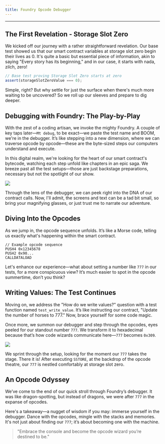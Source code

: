 ```yaml
---
title: Foundry Opcode Debugger
---
```


---

## The First Revelation - Storage Slot Zero

We kicked off our journey with a rather straightforward revelation. Our base test showed us that our smart contract variables at storage slot zero begin their lives as 0. It's quite a basic but essential piece of information, akin to saying "Every story has its beginning," and in our case, it starts with nada, zilch, zero!

```js
// Base test proving Storage Slot Zero starts at zero
assert(storageSlotZeroValue === 0);
```

Simple, right? But why settle for just the surface when there's much more waiting to be uncovered? So we roll up our sleeves and prepare to dig deeper.

## Debugging with Foundry: The Play-by-Play

With the zest of a coding artisan, we invoke the mighty Foundry. A couple of key taps later—`Mt debug`, to be exact—we paste the test name and BOOM, we're in the debugger. It’s like stepping into a new dimension, where we can traverse opcode by opcode—these are the byte-sized steps our computers understand and execute.

In this digital realm, we're looking for the heart of our smart contract's bytecode, watching each step unfold like chapters in an epic saga. We breeze past all the test setups—those are just backstage preparations, necessary but not the spotlight of our show.

![](https://cdn.videotap.com/618/screenshots/oBUkcPtfu0BONWXADXcO-163.04.png)

Through the lens of the debugger, we can peek right into the DNA of our contract calls. Now, I'll admit, the screens and text can be a tad bit small, so bring your magnifying glasses, or just trust me to narrate our adventure.

## Diving Into the Opcodes

As we jump in, the opcode sequence unfolds. It’s like a Morse code, telling us exactly what's happening within the smart contract.

```
// Example opcode sequence
PUSH4 0x12345678
PUSH2 0x90...
CALLDATALOAD
```

Let's enhance our experience—what about setting a number like `777` in our tests, for a more conspicuous view? It’s much easier to spot in the opcode summertime, don’t you think?

## Writing Values: The Test Continues

Moving on, we address the "How do we write values?" question with a test function named `test_write_value`. It’s like instructing our contract, "Update the number of horses to 777." Now, brace yourself for some code magic.

Once more, we summon our debugger and step through the opcodes, eyes peeled for our standout number `777`. We transform it to hexadecimal because that’s how code wizards communicate here—`777` becomes `0x309`.

![](https://cdn.videotap.com/618/screenshots/tJmN7nsaYCyFgOTnYKtS-326.07.png)

We sprint through the setup, looking for the moment our `777` takes the stage. There it is! After executing `SSTORE`, at the backdrop of the opcode theatre, our `777` is nestled comfortably at storage slot zero.

## An Opcode Odyssey

We’ve come to the end of our quick stroll through Foundry’s debugger. It was like dragon-spotting, but instead of dragons, we were after `777` in the expanse of opcodes.

Here's a takeaway—a nugget of wisdom if you may: immerse yourself in the debugger. Dance with the opcodes, mingle with the stacks and memories. It's not just about finding our `777`; it’s about becoming one with the machine.

> "Embrace the console and become the opcode wizard you’re destined to be."
